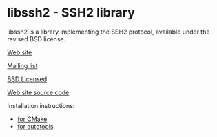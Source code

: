 # libssh2 - SSH2 library

libssh2 is a library implementing the SSH2 protocol, available under
the revised BSD license.

[Web site](https://www.libssh2.org/)

[Mailing list](https://cool.haxx.se/mailman/listinfo/libssh2-devel)

[BSD Licensed](https://libssh2.org/license.html)

[Web site source code](https://github.com/libssh2/www)

Installation instructions:
 - [for CMake](docs/INSTALL_CMAKE.md)
 - [for autotools](docs/INSTALL_AUTOTOOLS)
